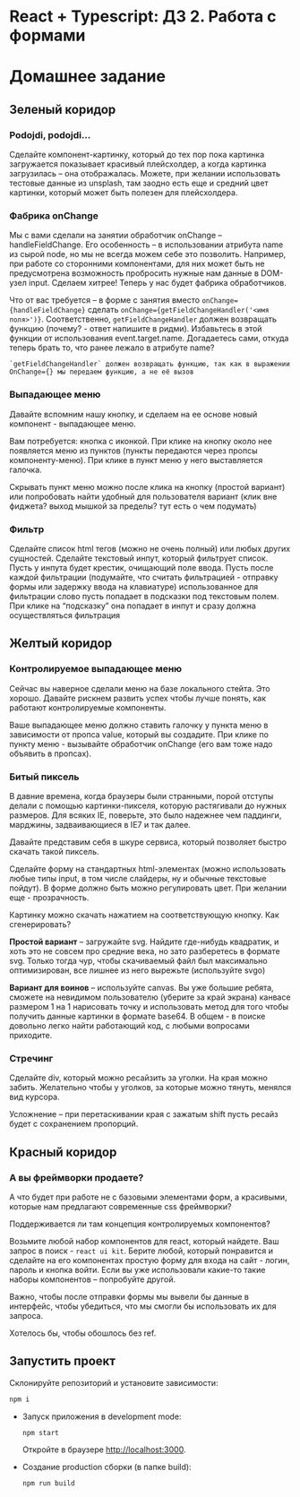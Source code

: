 # React + Typescript: ДЗ 2. Работа с формами

# Домашнее задание

## Зеленый коридор

### Podojdi, podojdi…

Сделайте компонент-картинку, который до тех пор пока картинка загружается показывает красивый плейсхолдер, а когда картинка загрузилась – она отображалась. Можете, при желании использовать тестовые данные из unsplash, там заодно есть еще и средний цвет картинки, который может быть полезен для плейсхолдера.

### Фабрика onChange

Мы с вами сделали на занятии обработчик onChange – handleFieldChange. Его особенность – в использовании атрибута name из сырой node, но мы не всегда можем себе это позволить. Например, при работе со сторонними компонентами, для них может быть не предусмотрена возможность пробросить нужные нам данные в DOM-узел input. 
Сделаем хитрее! Теперь у нас будет фабрика обработчиков.

Что от вас требуется – в форме с занятия вместо `onChange={handleFieldChange}` сделать `onChange={getFieldChangeHandler('<имя поля>')}`. Соответственно, `getFieldChangeHandler` должен возвращать функцию (почему? - ответ напишите в ридми). Избавьтесь в этой функции от использования event.target.name. Догадаетесь сами, откуда теперь брать то, что ранее лежало в атрибуте name?

```
`getFieldChangeHandler` должен возвращать функцию, так как в выражении OnChange={} мы передаем функцию, а не её вызов
```

### Выпадающее меню

Давайте вспомним нашу кнопку, и сделаем на ее основе новый компонент - выпадающее меню. 

Вам потребуется: кнопка с иконкой. При клике на кнопку около нее появляется меню из пунктов (пункты передаются через пропсы компоненту-меню). При клике в пункт меню у него выставляется галочка.

Скрывать пункт меню можно после клика на кнопку (простой вариант) или попробовать найти удобный для пользователя вариант (клик вне фиджета? выход мышкой за пределы? тут есть о чем подумать)

### Фильтр

Сделайте список html тегов (можно не очень полный) или любых других сущностей. Сделайте текстовый инпут, который фильтрует список. Пусть у инпута будет крестик, очищающий поле ввода. Пусть после каждой фильтрации (подумайте, что считать фильтрацией - отправку формы или задержку ввода на клавиатуре) использованное для фильтрации слово пусть попадает в подсказки под текстовым полем. При клике на “подсказку” она попадает в инпут и сразу должна осуществляться фильтрация

## Желтый коридор

### Контролируемое выпадающее меню

Сейчас вы наверное сделали меню на базе локального стейта. Это хорошо. Давайте рискнем развить успех чтобы лучше понять, как работают контролируемые компоненты.

Ваше выпадающее меню должно ставить галочку у пункта меню в зависимости от пропса value, который вы создадите. При клике по пункту меню - вызывайте обработчик onChange (его вам тоже надо объявить в пропсах).

### Битый пиксель

В давние времена, когда браузеры были странными, порой отступы делали с помощью картинки-пикселя, которую растягивали до нужных размеров. Для всяких IE, поверьте, это было надежнее чем паддинги, марджины, задваивающиеся в IE7 и так далее.

Давайте представим себя в шкуре сервиса, который позволяет быстро скачать такой пиксель.

Сделайте форму на стандартных html-элементах (можно использовать любые типы input, в том числе слайдеры, ну и обычные текстовые пойдут). В форме должно быть можно регулировать цвет. При желании еще - прозрачность.

Картинку можно скачать нажатием на соответствующую кнопку. Как сгенерировать?

**Простой вариант** – загружайте svg. Найдите где-нибудь квадратик, и хоть это не совсем про средние века, но зато разберетесь в формате svg. Только тогда чур, чтобы скачиваемый файл был максимально оптимизирован, все лишнее из него вырежьте (используйте svgo)

**Вариант для воинов** – используйте canvas. Вы уже большие ребята, сможете на невидимом пользователю (уберите за край экрана) канвасе размером 1 на 1 нарисовать точку и использовать метод для того чтобы получить данные картинки в формате base64. В общем - в поиске довольно легко найти работающий код, с любыми вопросами приходите.

### Стречинг

Сделайте div, который можно ресайзить за уголки. На края можно забить. Желательно чтобы у уголков, за которые можно тянуть, менялся вид курсора.

Усложнение – при перетаскивании края с зажатым shift пусть ресайз будет с сохранением пропорций.

## Красный коридор

### А вы фреймворки продаете?

А что будет при работе не с базовыми элементами форм, а красивыми, которые нам предлагают современные css фреймворки?

Поддерживается ли там концепция контролируемых компонентов?

Возьмите любой набор компонентов для react, который найдете. Ваш запрос в поиск - `react ui kit`. Берите любой, который понравится и сделайте на его компонентах простую форму для входа на сайт - логин, пароль и кнопка войти. Если вы уже использовали какие-то такие наборы компонентов – попробуйте другой.

Важно, чтобы после отправки формы мы вывели бы данные в интерфейс, чтобы убедиться, что мы смогли бы использовать их для запроса.

Хотелось бы, чтобы обошлось без ref.


## Запустить проект

Склонируйте репозиторий и установите зависимости:

```sh
npm i
```

- Запуск приложения в development mode:

    ```sh
    npm start
    ```
    Откройте в браузере [http://localhost:3000](http://localhost:3000).


- Создание production сборки (в папке build):

    ```sh
    npm run build
    ```
